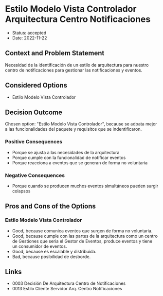 # Estilo Modelo Vista Controlador Arquitectura Centro Notificaciones

* Status: accepted
* Date: 2022-11-22

## Context and Problem Statement

Necesidad de la identificación de un estilo de arquitectura para nuestro centro de notificaciones para gestionar las notificaciones y eventos.

## Considered Options

* Estilo Modelo Vista Controlador

## Decision Outcome

Chosen option: "Estilo Modelo Vista Controlador", because se adpata mejor a las funcionalidades del paquete y requisitos que se indentificaron.

### Positive Consequences

* Porque se ajusta a las necesidades de la arquitectura
* Porque cumple con la funcionalidad de notificar eventos
* Porque reacciona a eventos que se generan de forma no voluntaria

### Negative Consequences

* Porque cuando se producen muchos eventos simultáneos pueden surgir colapsos

## Pros and Cons of the Options

### Estilo Modelo Vista Controlador

* Good, because comunica eventos que surgen de forma no voluntaria.
* Good, because cumple con las partes de la arquitectura como un centro de Gestiones que seria el Gestor de Eventos, produce eventos y tiene un consumidor de eventos.
* Good, because es escalable y distribuida.
* Bad, because posibilidad de desborde.

## Links

* 0003 Decisión De Arquitectura Centro de Notificaciones
* 0013 Estilo Cliente Servidor Arq. Centro Notificaciones
